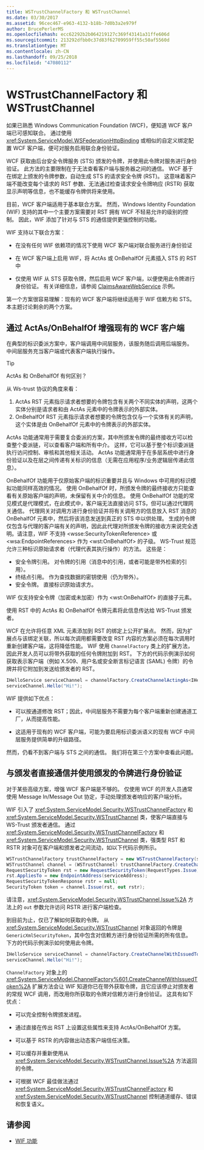 ```yaml
---
title: WSTrustChannelFactory 和 WSTrustChannel
ms.date: 03/30/2017
ms.assetid: 96cec467-e963-4132-b18b-7d0b3a2e979f
author: BrucePerlerMS
ms.openlocfilehash: ecc62292b2b064219127c369f43141a31ffe606d
ms.sourcegitcommit: 213292dfbb0c37d83f62709959ff55c50af5560d
ms.translationtype: MT
ms.contentlocale: zh-CN
ms.lasthandoff: 09/25/2018
ms.locfileid: "47080112"
---
```

# <a name="wstrustchannelfactory-and-wstrustchannel"></a>WSTrustChannelFactory 和 WSTrustChannel
如果已熟悉 Windows Communication Foundation (WCF)，便知道 WCF 客户端已可感知联合。 通过使用 <xref:System.ServiceModel.WSFederationHttpBinding> 或相似的自定义绑定配置 WCF 客户端，便可对服务启用联合身份验证。

 WCF 获取由后台安全令牌服务 (STS) 颁发的令牌，并使用此令牌对服务进行身份验证。 此方法的主要限制在于无法查看客户端与服务器之间的通信。 WCF 基于在绑定上颁发的令牌参数，自动生成 STS 的请求安全令牌 (RST)。 这意味着客户端不能改变每个请求的 RST 参数、无法通过检查请求安全令牌响应 (RSTR) 获取显示声明等信息，也不能缓存令牌供将来使用。

 目前，WCF 客户端适用于基本联合方案。 然而，Windows Identity Foundation (WIF) 支持的其中一个主要方案需要对 RST 拥有 WCF 不轻易允许的级别的控制。 因此，WIF 添加了针对与 STS 的通信提供更强控制的功能。

 WIF 支持以下联合方案：

- 在没有任何 WIF 依赖项的情况下使用 WCF 客户端对联合服务进行身份验证

- 在 WCF 客户端上启用 WIF，将 ActAs 或 OnBehalfOf 元素插入 STS 的 RST 中

- 仅使用 WIF 从 STS 获取令牌，然后启用 WCF 客户端，以便使用此令牌进行身份验证。 有关详细信息，请参阅 [ClaimsAwareWebService](https://go.microsoft.com/fwlink/?LinkID=248406) 示例。

 第一个方案很容易理解：现有的 WCF 客户端将继续适用于 WIF 信赖方和 STS。 本主题讨论剩余的两个方案。

## <a name="enhancing-an-existing-wcf-client-with-actas--onbehalfof"></a>通过 ActAs/OnBehalfOf 增强现有的 WCF 客户端
在典型的标识委派方案中，客户端调用中间层服务，该服务随后调用后端服务。 中间层服务充当客户端或代表客户端执行操作。

> [!TIP]
> ActAs 和 OnBehalfOf 有何区别？
>
> 从 Ws-trust 协议的角度来看：
>
> 1. ActAs RST 元素指示请求者想要的令牌包含有关两个不同实体的声明，这两个实体分别是请求者和由 ActAs 元素中的令牌表示的外部实体。
> 2. OnBehalfOf RST 元素指示请求者想要的令牌包含仅与一个实体有关的声明，这个实体是由 OnBehalfOf 元素中的令牌表示的外部实体。
>
> ActAs 功能通常用于需要复合委派的方案，其中所颁发令牌的最终接收方可以检查整个委派链，可以查看客户端和所有中介。 这样，它可以基于整个标识委派链执行访问控制、审核和其他相关活动。 ActAs 功能通常用于在多层系统中进行身份验证以及在层之间传递有关标识的信息（无需在应用程序/业务逻辑层传递此信息）。
>
> OnBehalfOf 功能用于仅原始客户端的标识重要并且与 Windows 中可用的标识模拟功能同样高效的情况。 使用 OnBehalfOf 时，所颁发令牌的最终接收方只能查看有关原始客户端的声明，未保留有关中介的信息。 使用 OnBehalfOf 功能的常见模式是代理模式，在此模式中，客户端无法直接访问 STS，但可以通过代理网关通信。 代理网关对调用方进行身份验证并将有关调用方的信息放入 RST 消息的 OnBehalfOf 元素中，然后将该消息发送到真正的 STS 中以供处理。 生成的令牌仅包含与代理的客户端有关的声明，因此此代理对所颁发令牌的接收方来说完全透明。请注意，WIF 不支持 \<wsse:SecurityTokenReference> 或 \<wsa:EndpointReferences> 作为 \<wst:OnBehalfOf> 的子级。 WS-Trust 规范允许三种标识原始请求者（代理代表其执行操作）的方法。 这些是：
>
> - 安全令牌引用。 对令牌的引用（消息中的引用，或者可能是带外检索的引用）。
> - 终结点引用。 作为查找数据的密钥使用（仍为带外）。
> - 安全令牌。 直接标识原始请求方。
>
> WIF 仅支持安全令牌（加密或未加密）作为 \<wst:OnBehalfOf> 的直接子元素。

 使用 RST 中的 ActAs 和 OnBehalfOf 令牌元素将此信息传达给 WS-Trust 颁发者。

 WCF 在允许将任意 XML 元素添加到 RST 的绑定上公开扩展点。 然而，因为扩展点与该绑定关联，所以每次调用都需要改变 RST 内容的方案必须在每次调用时重新创建客户端，这将降低性能。 WIF 使用 `ChannelFactory` 类上的扩展方法，因此开发人员可以将带外获取的任何令牌附加到 RST。 下方的代码示例演示如何获取表示客户端（例如 X.509、用户名或安全断言标记语言 (SAML) 令牌）的令牌并将它附加到发送给颁发者的 RST。

```csharp
IHelloService serviceChannel = channelFactory.CreateChannelActingAs<IHelloService>(clientSamlToken);
serviceChannel.Hello("Hi!");
```

 WIF 提供如下优点：

- 可以按通道修改 RST；因此，中间层服务不需要为每个客户端重新创建通道工厂，从而提高性能。

- 这适用于现有的 WCF 客户端，可能为要启用标识委派语义的现有 WCF 中间层服务提供简单的升级路径。

 然而，仍看不到客户端与 STS 之间的通信。 我们将在第三个方案中查看此问题。

## <a name="communicating-directly-with-an-issuer-and-using-the-issued-token-to-authenticate"></a>与颁发者直接通信并使用颁发的令牌进行身份验证
对于某些高级方案，增强 WCF 客户端是不够的。 仅使用 WCF 的开发人员通常使用 Message In/Message Out 协定，手动处理颁发者响应的客户端分析。

WIF 引入了 <xref:System.ServiceModel.Security.WSTrustChannelFactory> 和 <xref:System.ServiceModel.Security.WSTrustChannel> 类，使客户端直接与 WS-Trust 颁发者通信。 通过 <xref:System.ServiceModel.Security.WSTrustChannelFactory> 和 <xref:System.ServiceModel.Security.WSTrustChannel> 类，强类型 RST 和 RSTR 对象可在客户端和颁发者之间流动，如以下代码示例所示。

```csharp
WSTrustChannelFactory trustChannelFactory = new WSTrustChannelFactory(stsBinding, stsAddress);
WSTrustChannel channel = (WSTrustChannel) trustChannelFactory.CreateChannel();
RequestSecurityToken rst = new RequestSecurityToken(RequestTypes.Issue);
rst.AppliesTo = new EndpointAddress(serviceAddress);
RequestSecurityTokenResponse rstr = null;
SecurityToken token = channel.Issue(rst, out rstr);
```

请注意，<xref:System.ServiceModel.Security.WSTrustChannel.Issue%2A> 方法上的 `out` 参数允许访问 RSTR 进行客户端检查。

到目前为止，仅已了解如何获取的令牌。 从 <xref:System.ServiceModel.Security.WSTrustChannel> 对象返回的令牌是 `GenericXmlSecurityToken`，其中包含对信赖方进行身份验证所需的所有信息。 下方的代码示例演示如何使用此令牌。

```csharp
IHelloService serviceChannel = channelFactory.CreateChannelWithIssuedToken<IHelloService>( token );
serviceChannel.Hello("Hi!");
```

`ChannelFactory` 对象上的 <xref:System.ServiceModel.ChannelFactory%601.CreateChannelWithIssuedToken%2A> 扩展方法会让 WIF 知道你已在带外获取令牌，且它应该停止对颁发者的常规 WCF 调用，而改用你所获取的令牌对信赖方进行身份验证。 这具有如下优点：

- 可以完全控制令牌颁发进程。

- 通过直接在传出 RST 上设置这些属性来支持 ActAs/OnBehalfOf 方案。

- 可以基于 RSTR 的内容做出动态客户端信任决策。

- 可以缓存并重新使用从 <xref:System.ServiceModel.Security.WSTrustChannel.Issue%2A> 方法返回的令牌。

- 可根据 WCF 最佳做法通过 <xref:System.ServiceModel.Security.WSTrustChannelFactory> 和 <xref:System.ServiceModel.Security.WSTrustChannel> 控制通道缓存、错误和恢复语义。

## <a name="see-also"></a>请参阅

- [WIF 功能](../../../docs/framework/security/wif-features.md)